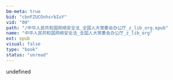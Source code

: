 ```yaml
---
bm-meta: true
bid: "cbnFZUCOnhsrbIuY"
vid: "00"
path: "/中华人民共和国网络安全法_全国人大常委会办公厅_z_lib_org.epub"
name: "中华人民共和国网络安全法_全国人大常委会办公厅_z_lib_org"
ext: epub
visual: false
type: "book"
status: "unread"
---
```

undefined